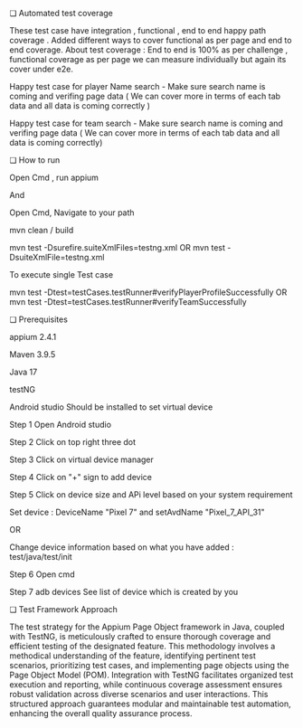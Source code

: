 ❏ Automated test coverage 

These test case have integration , functional , end to end happy path coverage . Added different ways to cover functional as per page and end to end coverage. 
About test coverage : End to end is 100% as per challenge , functional coverage as per page we can measure individually but again its cover under e2e. 

Happy test case for player Name search - Make sure search name is coming and verifing page data ( We can cover more in terms of each tab data and all data is coming correctly )

Happy test case for team search -  Make sure search name is coming and verifing page data ( We can cover more in terms of each tab data and all data is coming correctly)

❏ How to run

Open Cmd , run appium 

And

Open Cmd, Navigate to your path 

mvn clean / build 

mvn test -Dsurefire.suiteXmlFiles=testng.xml
OR
mvn test -DsuiteXmlFile=testng.xml

To execute single Test case 

 mvn test -Dtest=testCases.testRunner#verifyPlayerProfileSuccessfully
OR
mvn test -Dtest=testCases.testRunner#verifyTeamSuccessfully

❏ Prerequisites

appium 2.4.1

Maven 3.9.5

Java 17

testNG

Android studio Should be installed to set virtual device

Step 1 Open Android studio 

Step 2 Click on top right three dot 

Step 3 Click on virtual device manager

Step 4 Click on "+" sign to add device 

Step 5 Click on device size and APi level based on your system requirement

Set device : DeviceName "Pixel 7" and setAvdName "Pixel_7_API_31"

OR

Change device information based on what you have added : test/java/test/init

Step 6 Open cmd 

Step 7 adb devices 
See list of device which is created by you

❏ Test Framework Approach

The test strategy for the Appium Page Object framework in Java, coupled with TestNG, is meticulously crafted to ensure thorough coverage and efficient testing of the designated feature. This methodology involves a methodical understanding of the feature, identifying pertinent test scenarios, prioritizing test cases, and implementing page objects using the Page Object Model (POM). Integration with TestNG facilitates organized test execution and reporting, while continuous coverage assessment ensures robust validation across diverse scenarios and user interactions. This structured approach guarantees modular and maintainable test automation, enhancing the overall quality assurance process.
